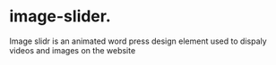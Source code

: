 # image-slider.
Image slidr is an animated word press design element used to dispaly videos and images on the website
